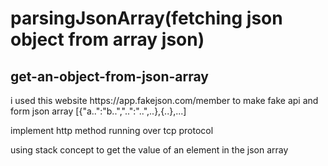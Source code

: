 # parsingJsonArray(fetching json object from array json)
<h2>get-an-object-from-json-array</h2>

<p>i used this website https://app.fakejson.com/member to make fake api and form json array [{"a..":"b..","..":"..",..},{..},...]</p>

<p>implement http method running over tcp protocol</p>

<p>using stack concept to get the value of an element in the json array<p>
